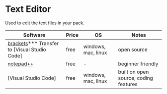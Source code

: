 # Text Editor

Used to edit the text files in your pack.

Software | Price | OS | Notes
--|--|--|--
[brackets]*** Transfer to [Visual Studio Code] | free | windows, mac, linux |open source
[notepad++] | free | - | beginner friendly
[Visual Studio Code] | free | windows, mac, linux | built on open source, coding features

[Brackets]: http://brackets.io/
[Notepad++]: https://notepad-plus-plus.org/